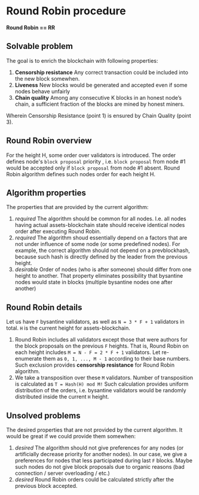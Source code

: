 # Round Robin procedure

**Round Robin == RR**

## Solvable problem

The goal is to enrich the blockchain with following properties:
1. **Censorship resistance**
	Any correct transaction could be included into the new block somewhen.
2. **Liveness**
	New blocks would be generated and accepted even if some nodes behave unfairly
3. **Chain quality**
	Among any consecutive K blocks in an honest node’s chain, a sufficient fraction of the blocks are mined by honest miners.

Wherein Censorship Resistance (point 1) is ensured by Chain Quality (point 3).

## Round Robin overview

For the height H, some order over validators is introduced. The order defines node's `block proposal` priority , i.e. `block proposal` from node #1 would be accepted only if `block proposal` from node #1 absent. Round Robin algorithm defines such nodes order for each height H.
	
## Algorithm properties

The properties that are provided by the current algorithm:
1. *required* The algorithm should be common for all nodes. I.e. all nodes having actual assets-blockchain state should receive identical nodes order after executing Round Robin.
2. *required* The algorithm shoud essentially depend on a factors that are not under influence of some node (or some predefined nodes). For example, the correct algorithm should not depend on a prevblockhash, because such hash is directly defined by the leader from the previous height.
3. *desirable* Order of nodes (who is after someone) should differ from one height to another. That property eliminates possibility that bysantine nodes would state in blocks (multiple bysantine nodes one after another)

	
## Round Robin details

Let us have `F` bysantine validators, as well as `N = 3 * F + 1` validators in total. `H` is the current height for assets-blockchain.

1. Round Robin includes all validators except those that were authors for the block proposals on the previous `F` heights. That is, Round Robin on each height includes `M = N - F = 2 * F + 1` validators. Let re-enumerate them as `0, 1, ..., M - 1` according to their base numbers.
Such exclusion provides **censorship resistance** for Round Robin algorithm.
2. We take a transposition over these `M` validators. Number of transposition is calculated as `T = Hash(H) mod M!`
Such calculation provides uniform distribution of the orders, i.e. bysantine validators would be randomly distributed inside the current `H` height.


## Unsolved problems
The desired properties that are not provided by the current algorithm. It would be great if we could provide them somewhen:
1. *desired* The algorithm should not give preferences for any nodes (or artificially decrease priority for another nodes).
In our case, we give a preferences for nodes that less participated during last `F` blocks. Maybe such nodes do not give block proposals due to organic reasons (bad connection / server overloading / etc.)
2. *desired* Round Robin orders could be calculated strictly after the previous block accepted.
